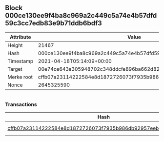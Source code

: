 ## Block 000ce130ee9f4ba8c969a2c449c5a74e4b57dfd59c3cc7edb83e9b71ddb6bdf3

Attribute | Value
--- | ---
Height | 21467
Hash | 000ce130ee9f4ba8c969a2c449c5a74e4b57dfd59c3cc7edb83e9b71ddb6bdf3
Timestamp | 2021-04-18T05:14:09+00:00
Target | 00e74ce643a305948702c348ddcfe896ba662d82c1a228faf4ad12250f07334e
Merke root | cffb07a23114222584e8d1872726073f7935b986db92957eebcbf438635f9885
Nonce | 2645325590

```

```

### Transactions

Hash | Amount
--- | ---
[cffb07a23114222584e8d1872726073f7935b986db92957eebcbf438635f9885](cffb07a23114222584e8d1872726073f7935b986db92957eebcbf438635f9885.md) | 10.00000000 SKEPTI 
